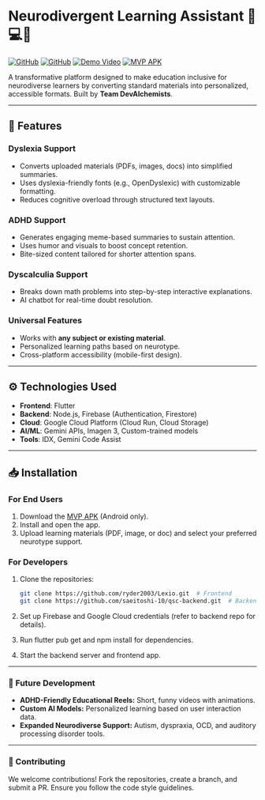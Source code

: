 # Neurodivergent Learning Assistant 👨💻🧠

[![GitHub](https://img.shields.io/badge/Frontend-Repo-blue)](https://github.com/ryder2003/Lexio.git)
[![GitHub](https://img.shields.io/badge/Backend-Repo-green)](https://github.com/saeitoshi-10/gsc-backend)
[![Demo Video](https://img.shields.io/badge/Demo-Video-red)](https://www.youtube.com/shorts/9rLlLMds7ZY)
[![MVP APK](https://img.shields.io/badge/Download-MVP_APK-orange)](https://github.com/ryder2003/Lexio/releases/download/v1.0.0/app-release.apk)

A transformative platform designed to make education inclusive for neurodiverse learners by converting standard materials into personalized, accessible formats. Built by **Team DevAlchemists**.

---

## 🚀 Features

### **Dyslexia Support**
- Converts uploaded materials (PDFs, images, docs) into simplified summaries.
- Uses dyslexia-friendly fonts (e.g., OpenDyslexic) with customizable formatting.
- Reduces cognitive overload through structured text layouts.

### **ADHD Support**
- Generates engaging meme-based summaries to sustain attention.
- Uses humor and visuals to boost concept retention.
- Bite-sized content tailored for shorter attention spans.

### **Dyscalculia Support**
- Breaks down math problems into step-by-step interactive explanations.
- AI chatbot for real-time doubt resolution.

### **Universal Features**
- Works with **any subject or existing material**.
- Personalized learning paths based on neurotype.
- Cross-platform accessibility (mobile-first design).

---

## ⚙️ Technologies Used

- **Frontend**: Flutter
- **Backend**: Node.js, Firebase (Authentication, Firestore)
- **Cloud**: Google Cloud Platform (Cloud Run, Cloud Storage)
- **AI/ML**: Gemini APIs, Imagen 3, Custom-trained models
- **Tools**: IDX, Gemini Code Assist

---

## 📥 Installation

### For End Users
1. Download the [MVP APK](https://github.com/ryder2003/Lexio/releases/download/v1.0.0/app-release.apk) (Android only).
2. Install and open the app.
3. Upload learning materials (PDF, image, or doc) and select your preferred neurotype support.

### For Developers
1. Clone the repositories:
   ```bash
   git clone https://github.com/ryder2003/Lexio.git  # Frontend
   git clone https://github.com/saeitoshi-10/qsc-backend.git  # Backend

2. Set up Firebase and Google Cloud credentials (refer to backend repo for details).

3. Run flutter pub get and npm install for dependencies.

4. Start the backend server and frontend app.

---


### 🔮 Future Development
- **ADHD-Friendly Educational Reels:** Short, funny videos with animations.
- **Custom AI Models:** Personalized learning based on user interaction data.
- **Expanded Neurodiverse Support:** Autism, dyspraxia, OCD, and auditory processing disorder tools.

---
### 🤝 Contributing
We welcome contributions! Fork the repositories, create a branch, and submit a PR. Ensure you follow the code style guidelines.
